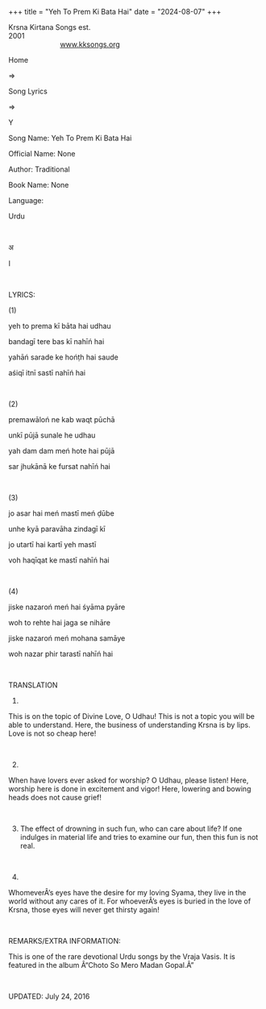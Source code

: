 +++ 
title = "Yeh To Prem Ki Bata Hai"
date = "2024-08-07"
+++

Krsna Kirtana Songs est.
2001                                                                                                                                    
            
www.kksongs.org








Home
 
⇒
 
Song
Lyrics


⇒
 
Y


Song
Name: Yeh To Prem Ki Bata Hai


Official
Name: None


Author:
Traditional


Book
Name: None


Language:

Urdu


 








अ






ا








 


LYRICS:


(1)


yeh to
prema kī bāta hai udhau


bandagī
tere bas kī nahīń hai


yahāń
sarade ke hońṭh hai saude


aśiqī
itnī sastī nahīń hai


 


(2)


premawāloń
ne kab waqt pūchā


unkī
pūjā sunale he udhau


yah dam dam
meń hote hai pūjā


sar
jhukānā ke fursat nahīń hai


 


(3)


jo asar hai
meń mastī meń ḍūbe


unhe
kyā paravāha zindagī kī


jo
utartī hai kartī yeh mastī


voh
haqīqat ke mastī nahīń hai


 


(4)


jiske
nazaroń meń hai śyāma pyāre


woh to
rehte hai jaga se nihāre


jiske
nazaroń meń mohana samāye


woh nazar
phir tarastī nahīń hai


 


TRANSLATION


1)
This is on the topic of Divine Love, O Udhau! This is not a topic you will be
able to understand. Here, the business of understanding Krsna is by lips. Love
is not so cheap here!


 


2)
When have lovers ever asked for worship? O Udhau, please listen! Here, worship
here is done in excitement and vigor! Here, lowering and bowing heads does not
cause grief!


 


3) The
effect of drowning in such fun, who can care about life? If one indulges in
material life and tries to examine our fun, then this fun is not real.


 


4)
WhomeverÂ’s eyes have the desire for my loving Syama, they live in the world
without any cares of it. For whoeverÂ’s eyes is buried in the love of Krsna,
those eyes will never get thirsty again!


 


REMARKS/EXTRA
INFORMATION:


This
is one of the rare devotional Urdu songs by the Vraja Vasis. It is featured in
the album Â“Choto So Mero Madan Gopal.Â”


 


UPDATED:
 July 24, 2016